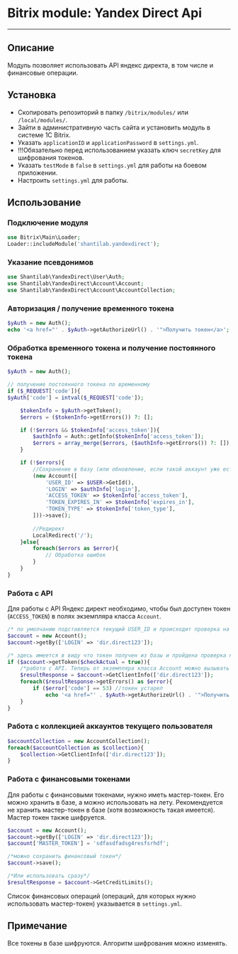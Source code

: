 # Bitrix module: Yandex Direct Api
---

## Описание
Модуль позволяет использовать API яндекс директа, в том числе и финансовые операции.

## Установка
- Скопировать репозиторий в папку `/bitrix/modules/` или `/local/modules/`.
- Зайти в административную часть сайта и установить модуль в системе 1С Bitrix.
- Указать `applicationID` и `applicationPassword` в `settings.yml`.
- !!!Обязательно перед использованием указать ключ `secretKey` для шифрования токенов.
- Указать `testMode` в `false` в `settings.yml` для работы на боевом приложении.
- Настроить `settings.yml` для работы.

## Использование
### Подключение модуля
```php
use Bitrix\Main\Loader;
Loader::includeModule('shantilab.yandexdirect');
```

### Указание псевдонимов
```php
use Shantilab\YandexDirect\User\Auth;
use Shantilab\YandexDirect\Account\Account;
use Shantilab\YandexDirect\Account\AccountCollection;
```

### Авторизация / получение временного токена
```php
$yAuth = new Auth();
echo '<a href="' . $yAuth->getAuthorizeUrl() . '">Получить токен</a>';
```

### Обработка временного токена и получение постоянного токена
```php
$yAuth = new Auth();

// получение постоянного токена по временному
if ($_REQUEST['code']){
$yAuth['code'] = intval($_REQUEST['code']);

    $tokenInfo = $yAuth->getToken();
    $errors = ($tokenInfo->getErrors()) ?: [];

    if (!$errors && $tokenInfo['access_token']){
        $authInfo = Auth::getInfo($tokenInfo['access_token']);
        $errors = array_merge($errors, ($authInfo->getErrors()) ?: []);
    }

    if (!$errors){
        //Сохранение в базу (или обновление, если такой аккаунт уже есть в базе)
        (new Account([
            'USER_ID' => $USER->GetId(),
            'LOGIN' => $authInfo['login'],
            'ACCESS_TOKEN' => $tokenInfo['access_token'],
            'TOKEN_EXPIRES_IN' => $tokenInfo['expires_in'],
            'TOKEN_TYPE' => $tokenInfo['token_type'],
        ]))->save();
        
        //Редирект
        LocalRedirect('/');
    }else{
        foreach($errors as $error){
            // Обработка ошибок
        }
    }
}
```

### Работа с API
Для работы с API Яндекс директ необходимо, чтобы был доступен токен (`ACCESS_TOKEN`) в полях экземпляра класса `Account`. 
```php
/* по умолчанию подставляется текущий USER_ID и происходит проверка на актуальный токен.*/
$account = new Account();
$account->getBy(['LOGIN' => 'dir.direct123']);

/* здесь имеется в виду что токен получен из базы и пройдена проверка на его актуальность*/
if ($account->getToken($checkActual = true)){
    /*работа с API. Теперь от экземпляра класса Account можно вызывать любые методы Яндекс Директа*/
    $resultResponse = $account->GetClientInfo(['dir.direct123']);
    foreach($resultResponse->getErrors() as $error){
        if ($error['code'] == 53) //токен устарел
            echo '<a href="' . $yAuth->getAuthorizeUrl() . '">Получить токен</a>';
    }
}
```

### Работа с коллекцией аккаунтов текущего пользователя
```php
$accountCollection = new AccountCollection();
foreach($accountCollection as $collection){
    $collection->GetClientInfo(['dir.direct123']);
}
```
### Работа с финансовыми токенами
Для работы с финансовыми токенами, нужно иметь мастер-токен. Его можно хранить в базе, а можно использовать на лету.
Рекомендуется не хранить мастер-токен в базе (хотя возможность такая имеется). Мастер токен также шифруется.
```php
$account = new Account();
$account->getBy(['LOGIN' => 'dir.direct123']);
$account['MASTER_TOKEN'] = 'sdfasdfadsg4resfsrhdf';

/*можно сохранить финансовый токен*/
$account->save();

/*Или использовать сразу*/
$resultResponse = $account->GetCreditLimits();
```
Список финансовых операций (операций, для которых нужно использовать мастер-токен) указывается в `settings.yml`.

## Примечание
Все токены в базе шифруются. Алгоритм шифрования можно изменять.